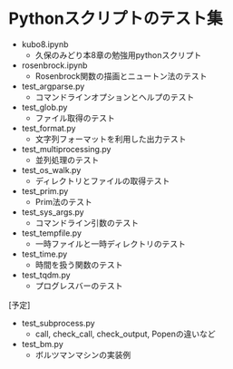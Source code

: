 # Pythonスクリプトのテスト集

* kubo8.ipynb
	* 久保のみどり本8章の勉強用pythonスクリプト
* rosenbrock.ipynb
	* Rosenbrock関数の描画とニュートン法のテスト
* test_argparse.py
	* コマンドラインオプションとヘルプのテスト
* test_glob.py
	* ファイル取得のテスト
* test_format.py
	* 文字列フォーマットを利用した出力テスト
* test_multiprocessing.py
	* 並列処理のテスト
* test_os_walk.py
	* ディレクトリとファイルの取得テスト
* test_prim.py
	* Prim法のテスト
* test_sys_args.py
	* コマンドライン引数のテスト
* test_tempfile.py
	* 一時ファイルと一時ディレクトリのテスト
* test_time.py
	* 時間を扱う関数のテスト
* test_tqdm.py
	* プログレスバーのテスト


[予定]
* test_subprocess.py
	* call, check_call, check_output, Popenの違いなど
* test_bm.py
	* ボルツマンマシンの実装例
